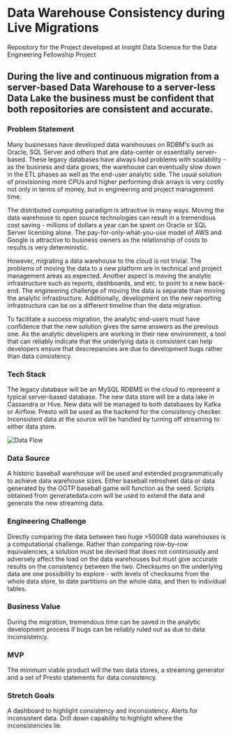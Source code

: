# Data Warehouse Consistency during Live Migrations
Repository for the Project developed at Insight Data Science for the Data Engineering Fellowship Project

## During the live and continuous migration from a server-based Data Warehouse to a server-less Data Lake the business must be confident that both repositories are consistent and accurate.

### Problem Statement

Many businesses have developed data warehouses on RDBM's such as Oracle, SQL Server and others that are data-center or essentially server-based. These legacy databases have always had problems with scalability - as the business and data grows, the warehouse can eventually slow down in the ETL phases as well as the end-user analytic side. The usual solution of provisioning more CPUs and higher performing disk arrays is very costly not only in terms of money, but in engineering and project management time.

The distributed computing paradigm is attractive in many ways. Moving the data warehouse to open source technologies can result in a tremendous cost saving - millions of dollars a year can be spent on Oracle or SQL Server licensing alone. The pay-for-only-what-you-use model of AWS and Google is attractive to business owners as the relationship of costs to results is very deterministic.

However, migrating a data warehouse to the cloud is not trivial. The problems of moving the data to a new platform are in technical and project management areas as expected. Another aspect is moving the analytic infrastructure such as reports, dashboards, and etc. to point to a new back-end. The engineering challenge of moving the data is separate than moving the analytic infrastructure. Additionally, development on the new reporting infrastructure can be on a different timeline than the data migration.

To facilitate a success migration, the analytic end-users must have confidence that the new solution gives the same answers as the previous one. As the analytic developers are working in their new environment, a tool that can reliably indicate that the underlying data is consistent can help developers ensure that descrepancies are due to development bugs rather than data consistency. 

### Tech Stack

The legacy database will be an MySQL RDBMS in the cloud to represent a typical server-based database. The new data store will be a data lake in Cassandra or Hive. New data will be managed to both databases by Kafka or Airflow. Presto will be used as the backend for the consistency checker. Inconsistent data at the source will be handled by turning off streaming to either data store.

![Data Flow](../master/images/Insight_Project.svg)

### Data Source

A historic baseball warehouse will be used and extended programmatically to achieve data warehouse sizes. Either baseball retrosheet data or data generated by the OOTP baseball game will function as the seed. Scripts obtained from generatedata.com will be used to extend the data and generate the new streaming data.

### Engineering Challenge

Directly comparing the data between two huge >500GB data warehouses is a computational challenge. Rather than comparing row-by-row equivalencies, a solution must be devised that does not continuously and adversely affect the load on the data warehouses but must give accurate results on the consistency between the two. Checksums on the underlying data are one possibility to explore - with levels of checksums from the whole data store, to date partitions on the whole data, and then to individual tables.

### Business Value

During the migration, tremendous time can be saved in the analytic development process if bugs can be reliably ruled out as due to data inconsistency. 

### MVP

The minimum viable product will the two data stores, a streaming generator and a set of Presto statements for data consistency.

### Stretch Goals

A dashboard to highlight consistency and inconsistency. Alerts for inconsistent data. Drill down capability to highlight where the inconsistencies lie.

